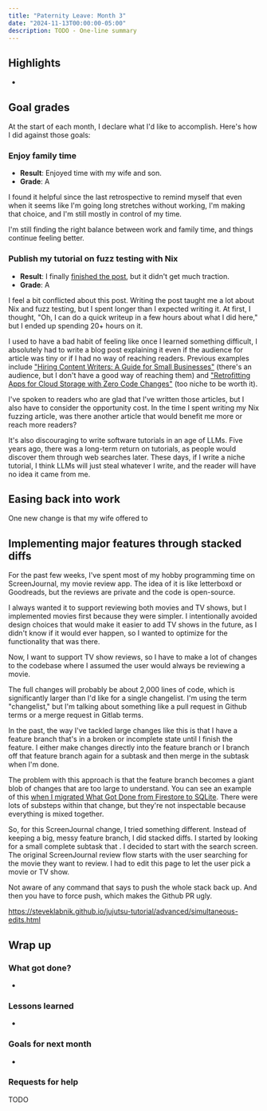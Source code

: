 ```yaml
---
title: "Paternity Leave: Month 3"
date: "2024-11-13T00:00:00-05:00"
description: TODO - One-line summary
---
```


## Highlights

-

## Goal grades

At the start of each month, I declare what I'd like to accomplish. Here's how I did against those goals:

### Enjoy family time

- **Result**: Enjoyed time with my wife and son.
- **Grade**: A

I found it helpful since the last retrospective to remind myself that even when it seems like I'm going long stretches without working, I'm making that choice, and I'm still mostly in control of my time.

I'm still finding the right balance between work and family time, and things continue feeling better.

### Publish my tutorial on fuzz testing with Nix

- **Result**: I finally [finished the post](/nix-fuzz-testing-1/), but it didn't get much traction.
- **Grade**: A

I feel a bit conflicted about this post. Writing the post taught me a lot about Nix and fuzz testing, but I spent longer than I expected writing it. At first, I thought, "Oh, I can do a quick writeup in a few hours about what I did here," but I ended up spending 20+ hours on it.

I used to have a bad habit of feeling like once I learned something difficult, I absolutely had to write a blog post explaining it even if the audience for article was tiny or if I had no way of reaching readers. Previous examples include ["Hiring Content Writers: A Guide for Small Businesses"](/hiring-content-writers/) (there's an audience, but I don't have a good way of reaching them) and ["Retrofitting Apps for Cloud Storage with Zero Code Changes"](/retrofit-docker-gcs/) (too niche to be worth it).

I've spoken to readers who are glad that I've written those articles, but I also have to consider the opportunity cost. In the time I spent writing my Nix fuzzing article, was there another article that would benefit me more or reach more readers?

It's also discouraging to write software tutorials in an age of LLMs. Five years ago, there was a long-term return on tutorials, as people would discover them through web searches later. These days, if I write a niche tutorial, I think LLMs will just steal whatever I write, and the reader will have no idea it came from me.

## Easing back into work

One new change is that my wife offered to

## Implementing major features through stacked diffs

For the past few weeks, I've spent most of my hobby programming time on ScreenJournal, my movie review app. The idea of it is like letterboxd or Goodreads, but the reviews are private and the code is open-source.

I always wanted it to support reviewing both movies and TV shows, but I implemented movies first because they were simpler. I intentionally avoided design choices that would make it easier to add TV shows in the future, as I didn't know if it would ever happen, so I wanted to optimize for the functionality that was there.

Now, I want to support TV show reviews, so I have to make a lot of changes to the codebase where I assumed the user would always be reviewing a movie.

The full changes will probably be about 2,000 lines of code, which is significantly larger than I'd like for a single changelist. I'm using the term "changelist," but I'm talking about something like a pull request in Github terms or a merge request in Gitlab terms.

In the past, the way I've tackled large changes like this is that I have a feature branch that's in a broken or incomplete state until I finish the feature. I either make changes directly into the feature branch or I branch off that feature branch again for a subtask and then merge in the subtask when I'm done.

The problem with this approach is that the feature branch becomes a giant blob of changes that are too large to understand. You can see an example of this [when I migrated What Got Done from Firestore to SQLite](https://github.com/mtlynch/whatgotdone/pull/639). There were lots of substeps within that change, but they're not inspectable because everything is mixed together.

So, for this ScreenJournal change, I tried something different. Instead of keeping a big, messy feature branch, I did stacked diffs. I started by looking for a small complete subtask that . I decided to start with the search screen. The original ScreenJournal review flow starts with the user searching for the movie they want to review. I had to edit this page to let the user pick a movie or TV show.

Not aware of any command that says to push the whole stack back up. And then you have to force push, which makes the Github PR ugly.

https://steveklabnik.github.io/jujutsu-tutorial/advanced/simultaneous-edits.html

## Wrap up

### What got done?

-

### Lessons learned

-

### Goals for next month

-

### Requests for help

TODO
